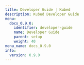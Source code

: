 ```yaml
---
title: Developer Guide | Kubed
description: Kubed Developer Guide
menu:
  docs_0.9.0:
    identifier: developer-guide
    name: Developer Guide
    parent: setup
    weight: 40
menu_name: docs_0.9.0
info:
  version: 0.9.0
---
```


